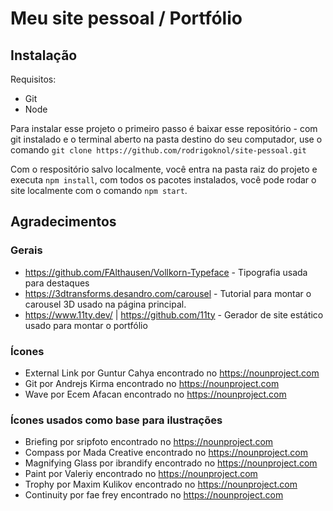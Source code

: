 # Meu site pessoal / Portfólio

## Instalação

Requisitos:
- Git
- Node

Para instalar esse projeto o primeiro passo é baixar esse repositório - com git instalado e o terminal aberto na pasta destino do seu computador, use o comando `git clone https://github.com/rodrigoknol/site-pessoal.git`

Com o respositório salvo localmente, você entra na pasta raiz do projeto e executa `npm install`, com todos os pacotes instalados, você pode rodar o site localmente com o comando `npm start`.

## Agradecimentos

### Gerais
- https://github.com/FAlthausen/Vollkorn-Typeface - Tipografia usada para destaques
- https://3dtransforms.desandro.com/carousel - Tutorial para montar o carousel 3D usado na página principal.
- https://www.11ty.dev/ | https://github.com/11ty - Gerador de site estático usado para montar o portfólio

### Ícones
- External Link por Guntur Cahya encontrado no https://nounproject.com
- Git por Andrejs Kirma encontrado no https://nounproject.com
- Wave por Ecem Afacan encontrado no https://nounproject.com

### Ícones usados como base para ilustrações
- Briefing por sripfoto encontrado no https://nounproject.com
- Compass por Mada Creative encontrado no https://nounproject.com
- Magnifying Glass por ibrandify encontrado no https://nounproject.com
- Paint por Valeriy encontrado no https://nounproject.com
- Trophy por Maxim Kulikov encontrado no https://nounproject.com
- Continuity por fae frey encontrado no https://nounproject.com